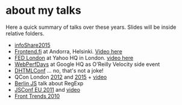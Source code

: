 about my talks
==============

Here a quick summary of talks over these years. Slides will be inside relative folders.

  * [infoShare2015](https://infoshare.pl/#p72)
  * [Frontend.fi](http://frontend.fi/march-meetup-2015/) at Andorra, Helsinki. [Video here](https://www.youtube.com/watch?v=mT2wwXEVu94)
  * [FED London](http://www.eventbrite.co.uk/e/fed-london-sponsored-by-yahoo-registration-14767545125) at Yahoo HQ in London. [video here](https://www.youtube.com/watch?v=6tgbrN0vyec)
  * [WebPerfDays](http://www.webperfdays.org) at Google HQ as O'Reilly Velocity side event
  * [DHTMLConf](http://dhtmlconf.com) ... no, that's not a joke!
  * QCon London [2012](http://gotocon.com/london-2012/speaker/Andrea+Giammarchi) and [2015](http://qconlondon.com/london-2012/speaker/Andrea+Giammarchi) + [video](http://www.infoq.com/presentations/async-iot)
  * [Berlin JS](http://berlinjs.org) talk about RegExp
  * [JSConf EU 2011](http://jsconf.eu/2011/buzz_it_for_real_the_tortuous.html) and [video](http://www.youtube.com/watch?v=kMxp2vdfjAY)
  * [Front Trends 2010](http://2010.front-trends.com/speakers#andrea-giammarchi)
